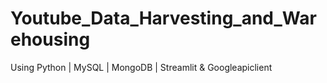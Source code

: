 # Youtube_Data_Harvesting_and_Warehousing
Using Python | MySQL | MongoDB | Streamlit &amp;  Googleapiclient
